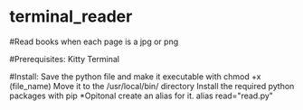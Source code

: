 # terminal_reader
#Read books when each page is a jpg or png

#Prerequisites:
  Kitty Terminal

#Install:
  Save the python file and make it executable with chmod +x (file_name)
  Move it to the /usr/local/bin/ directory
  Install the required python packages with pip
  *Opitonal create an alias for it. alias read="read.py"
